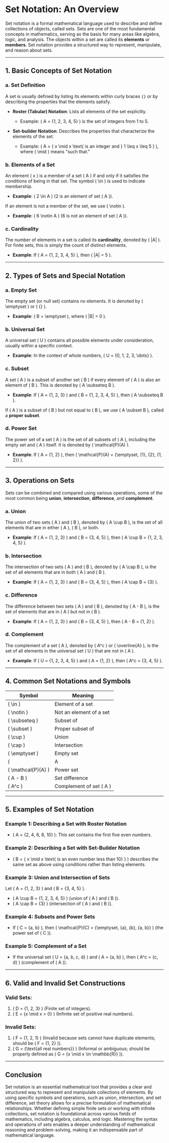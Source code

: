 # Set Notation: An Overview

Set notation is a formal mathematical language used to describe and define collections of objects, called sets. Sets are one of the most fundamental concepts in mathematics, serving as the basis for many areas like algebra, logic, and analysis. The objects within a set are called its **elements** or **members**. Set notation provides a structured way to represent, manipulate, and reason about sets.

---

## **1. Basic Concepts of Set Notation**

### a. **Set Definition**
A set is usually defined by listing its elements within curly braces `{}` or by describing the properties that the elements satisfy. 

- **Roster (Tabular) Notation**: Lists all elements of the set explicitly.
  - Example: \( A = \{1, 2, 3, 4, 5\} \) is the set of integers from 1 to 5.
  
- **Set-builder Notation**: Describes the properties that characterize the elements of the set.
  - Example: \( A = \{ x \mid x \text{ is an integer and } 1 \leq x \leq 5 \} \), where \( \mid \) means "such that."

### b. **Elements of a Set**
An element \( x \) is a member of a set \( A \) if and only if it satisfies the conditions of being in that set. The symbol \( \in \) is used to indicate membership.
  
- **Example**: \( 2 \in A \) (2 is an element of set \( A \)).

If an element is not a member of the set, we use \( \notin \).
  
- **Example**: \( 6 \notin A \) (6 is not an element of set \( A \)).

### c. **Cardinality**
The number of elements in a set is called its **cardinality**, denoted by \( |A| \). For finite sets, this is simply the count of distinct elements.
  
- **Example**: If \( A = \{1, 2, 3, 4, 5\} \), then \( |A| = 5 \).

---

## **2. Types of Sets and Special Notation**

### a. **Empty Set**
The empty set (or null set) contains no elements. It is denoted by \( \emptyset \) or \( \{\} \).
  
- **Example**: \( B = \emptyset \), where \( |B| = 0 \).

### b. **Universal Set**
A universal set \( U \) contains all possible elements under consideration, usually within a specific context. 

- **Example**: In the context of whole numbers, \( U = \{0, 1, 2, 3, \dots\} \).

### c. **Subset**
A set \( A \) is a subset of another set \( B \) if every element of \( A \) is also an element of \( B \). This is denoted by \( A \subseteq B \).

- **Example**: If \( A = \{1, 2, 3\} \) and \( B = \{1, 2, 3, 4, 5\} \), then \( A \subseteq B \).

If \( A \) is a subset of \( B \) but not equal to \( B \), we use \( A \subset B \), called a **proper subset**.

### d. **Power Set**
The power set of a set \( A \) is the set of all subsets of \( A \), including the empty set and \( A \) itself. It is denoted by \( \mathcal{P}(A) \).

- **Example**: If \( A = \{1, 2\} \), then \( \mathcal{P}(A) = \{\emptyset, \{1\}, \{2\}, \{1, 2\}\} \).

---

## **3. Operations on Sets**

Sets can be combined and compared using various operations, some of the most common being **union**, **intersection**, **difference**, and **complement**.

### a. **Union**
The union of two sets \( A \) and \( B \), denoted by \( A \cup B \), is the set of all elements that are in either \( A \), \( B \), or both.

- **Example**: If \( A = \{1, 2, 3\} \) and \( B = \{3, 4, 5\} \), then \( A \cup B = \{1, 2, 3, 4, 5\} \).

### b. **Intersection**
The intersection of two sets \( A \) and \( B \), denoted by \( A \cap B \), is the set of all elements that are in both \( A \) and \( B \).

- **Example**: If \( A = \{1, 2, 3\} \) and \( B = \{3, 4, 5\} \), then \( A \cap B = \{3\} \).

### c. **Difference**
The difference between two sets \( A \) and \( B \), denoted by \( A - B \), is the set of elements that are in \( A \) but not in \( B \).

- **Example**: If \( A = \{1, 2, 3\} \) and \( B = \{3, 4, 5\} \), then \( A - B = \{1, 2\} \).

### d. **Complement**
The complement of a set \( A \), denoted by \( A^c \) or \( \overline{A} \), is the set of all elements in the universal set \( U \) that are not in \( A \).

- **Example**: If \( U = \{1, 2, 3, 4, 5\} \) and \( A = \{1, 2\} \), then \( A^c = \{3, 4, 5\} \).

---

## **4. Common Set Notations and Symbols**

| **Symbol** | **Meaning**                                      |
|------------|--------------------------------------------------|
| \( \in \)   | Element of a set                                |
| \( \notin \) | Not an element of a set                         |
| \( \subseteq \) | Subset of                                  |
| \( \subset \) | Proper subset of                              |
| \( \cup \)   | Union                                          |
| \( \cap \)   | Intersection                                   |
| \( \emptyset \) | Empty set                                   |
| \( |A| \)   | Cardinality (number of elements in set \( A \)) |
| \( \mathcal{P}(A) \) | Power set                             |
| \( A - B \) | Set difference                                 |
| \( A^c \)   | Complement of set \( A \)                       |

---

## **5. Examples of Set Notation**

### Example 1: Describing a Set with Roster Notation
- \( A = \{2, 4, 6, 8, 10\} \): This set contains the first five even numbers.

### Example 2: Describing a Set with Set-Builder Notation
- \( B = \{ x \mid x \text{ is an even number less than 10} \} \) describes the same set as above using conditions rather than listing elements.

### Example 3: Union and Intersection of Sets
Let \( A = \{1, 2, 3\} \) and \( B = \{3, 4, 5\} \).
- \( A \cup B = \{1, 2, 3, 4, 5\} \) (union of \( A \) and \( B \)).
- \( A \cap B = \{3\} \) (intersection of \( A \) and \( B \)).

### Example 4: Subsets and Power Sets
- If \( C = \{a, b\} \), then \( \mathcal{P}(C) = \{\emptyset, \{a\}, \{b\}, \{a, b\}\} \) (the power set of \( C \)).

### Example 5: Complement of a Set
- If the universal set \( U = \{a, b, c, d\} \) and \( A = \{a, b\} \), then \( A^c = \{c, d\} \) (complement of \( A \)).

---

## **6. Valid and Invalid Set Constructions**

### Valid Sets:
1. \( D = \{1, 2, 3\} \) (Finite set of integers).
2. \( E = \{x \mid x > 0\} \) (Infinite set of positive real numbers).

### Invalid Sets:
1. \( F = \{1, 2, 1\} \) (Invalid because sets cannot have duplicate elements; should be \( F = \{1, 2\} \)).
2. \( G = \{\text{all real numbers}\} \) (Informal or ambiguous; should be properly defined as \( G = \{x \mid x \in \mathbb{R}\} \)).

---

## **Conclusion**

Set notation is an essential mathematical tool that provides a clear and structured way to represent and manipulate collections of elements. By using specific symbols and operations, such as union, intersection, and set difference, set theory allows for a precise formulation of mathematical relationships. Whether defining simple finite sets or working with infinite collections, set notation is foundational across various fields of mathematics, including algebra, calculus, and logic. Mastering the syntax and operations of sets enables a deeper understanding of mathematical reasoning and problem-solving, making it an indispensable part of mathematical language.
